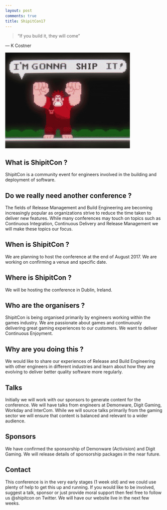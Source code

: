 ```yaml
---
layout: post
comments: true
title: ShipitCon17 
---
```


> “If you build it, they will come”

― K Costner 

![ShipitCon](../images/ralph.gif)

## What is ShipitCon ?

ShipitCon is a community event for engineers involved in the building and deployment of software.

## Do we really need another conference ?

The fields of Release Management and Build Engineering are becoming increasingly popular as organizations strive to reduce the time taken to deliver new features.  While many conferences may touch on topics such as Continuous Integration, Continuous Delivery and Release Management we will make these topics our focus. 

## When is ShipitCon ?

We are planning to host the conference at the end of August 2017.  We are working on confirming a venue and specific date.

## Where is ShipitCon ?

We will be hosting the conference in Dublin, Ireland.

## Who are the organisers ?

ShipitCon is being organised primarily by engineers working within the games industry.  We are passionate about games and continuously delivering great gaming experiences to our customers.  We want to deliver Continuous Enjoyment.

## Why are you doing this ?

We would like to share our experiences of Release and Build Engineering with other engineers in different industries and learn about how they are evolving to deliver better quality software more regularly. 

## Talks

Initially we will work with our sponsors to generate content for the conference. We will have talks from engineers at Demonware, Digit Gaming, Workday and InterCom.  While we will source talks primarily from the gaming sector we will ensure that content is balanced and relevant to a wider audience.

## Sponsors

We have confirmed the sponsorship of Demonware (Activision) and Digit Gaming.  We will release details of sponsorship packages in the near future. 

## Contact

This conference is in the very early stages (1 week old) and we could use plenty of help to get this up and running.  If you would like to be involved, suggest a talk, sponsor or just provide moral support then feel free to follow us @shipitcon on Twitter.  We will have our website live in the next few weeks.
